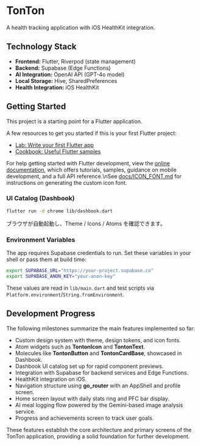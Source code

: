 # TonTon

A health tracking application with iOS HealthKit integration.

## Technology Stack

- **Frontend:** Flutter, Riverpod (state management)
- **Backend:** Supabase (Edge Functions)
- **AI Integration:** OpenAI API (GPT-4o model)
- **Local Storage:** Hive, SharedPreferences
- **Health Integration:** iOS HealthKit

## Getting Started

This project is a starting point for a Flutter application.

A few resources to get you started if this is your first Flutter project:

- [Lab: Write your first Flutter app](https://docs.flutter.dev/get-started/codelab)
- [Cookbook: Useful Flutter samples](https://docs.flutter.dev/cookbook)

For help getting started with Flutter development, view the
[online documentation](https://docs.flutter.dev/), which offers tutorials,
samples, guidance on mobile development, and a full API reference.\nSee [docs/ICON_FONT.md](docs/ICON_FONT.md) for instructions on generating the custom icon font.

### UI Catalog (Dashbook)

```bash
flutter run -d chrome lib/dashbook.dart
```

ブラウザが自動起動し、Theme / Icons / Atoms を確認できます。

### Environment Variables

The app requires Supabase credentials to run. Set these variables in your shell
or pass them at build time:

```bash
export SUPABASE_URL="https://your-project.supabase.co"
export SUPABASE_ANON_KEY="your-anon-key"
```

These values are read in `lib/main.dart` and test scripts via
`Platform.environment`/`String.fromEnvironment`.
## Development Progress

The following milestones summarize the main features implemented so far:

- Custom design system with theme, design tokens, and icon fonts.
- Atom widgets such as **TontonIcon** and **TontonText**.
- Molecules like **TontonButton** and **TontonCardBase**, showcased in Dashbook.
- Dashbook UI catalog set up for rapid component previews.
- Integration with Supabase for backend services and Edge Functions.
- HealthKit integration on iOS.
- Navigation structure using **go_router** with an AppShell and profile screen.
- Home screen layout with daily stats ring and PFC bar display.
- AI meal logging flow powered by the Gemini-based image analysis service.
- Progress and achievements screen to track user goals.

These features establish the core architecture and primary screens of the TonTon application, providing a solid foundation for further development.

